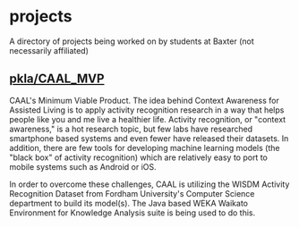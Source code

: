 # projects
A directory of projects being worked on by students at Baxter (not necessarily affiliated)

## [pkla/CAAL_MVP](https://github.com/pkla/CAAL_MVP)

CAAL's Minimum Viable Product. The idea behind Context Awareness for Assisted Living is to apply activity recognition research in a way that helps people like you and me live a healthier life. Activity recognition, or "context awareness," is a hot research topic, but few labs have researched smartphone based systems and even fewer have released their datasets. In addition, there are few tools for developing machine learning models (the "black box" of activity recognition) which are relatively easy to port to mobile systems such as Android or iOS.

In order to overcome these challenges, CAAL is utilizing the WISDM Activity Recognition Dataset from Fordham University's Computer Science department to build its model(s). The Java based WEKA Waikato Environment for Knowledge Analysis suite is being used to do this.
